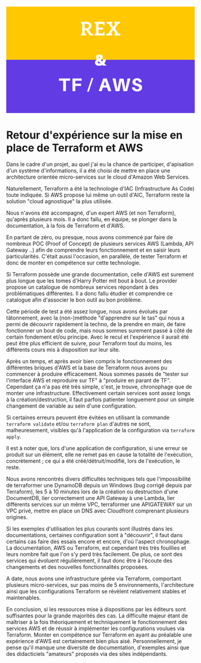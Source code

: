 ![Blog Illustration](./illustration.png)

# Retour d'expérience sur la mise en place de Terraform et AWS

Dans le cadre d'un projet, au quel j'ai eu la chance de participer, d'apisation d'un système d'informations, il a été choisi de mettre en place une architecture orientée micro-services sur le cloud d'Amazon Web Services.

Naturellement, Terraform a été la technologie d'IAC (Infrastructure As Code) toute indiquée. Si AWS propose lui même un outil d'AIC, Terraform reste la solution "cloud agnostique" la plus utilisée.

Nous n'avons été accompagné, d'un expert AWS (et non Terraform), qu'après plusieurs mois. Il a donc fallu, en équipe, se plonger dans la documentation, à la fois de Terraform et d'AWS.

En partant de zéro, ou presque, nous avons commencé par faire de nombreux POC (Proof of Concept) de plusieurs services AWS (Lambda, API Gateway ..) afin de comprendre leurs fonctionnement et en saisir leurs particularités. C'était aussi l'occasion, en parallèle, de tester Terraform et donc de monter en compétence sur cette technologie.

Si Terraform possède une grande documentation, celle d'AWS est surement plus longue que les tomes d'Harry Potter mit bout à bout. Le provider propose un catalogue de nombreux services répondant à des problématiques différentes. Il a donc fallu étudier et comprendre ce catalogue afin d'associer le bon outil au bon problème.

Cette période de test a été assez longue, nous avons évolués par tâtonnement, avec la (non-)méthode "d'apprendre sur le tas" qui nous a permi de découvrir rapidement la techno, de la prendre en main, de faire fonctionner un bout de code, mais nous sommes surement passé à côté de certain fondement et/ou principe. Avec le recul et l'expérience il aurait été peut être plus efficient de suivre, pour Terraform tout du moins, les différents cours mis à disposition sur leur site.

Après un temps, et après avoir bien compris le fonctionnement des différentes briques d'AWS et la base de Terraform nous avons pu commencer à produire efficacement. Nous sommes passés de "tester sur l'interface AWS et reproduire sur TF" à "produire en parant de TF". Cependant ça n'a pas été très simple, c'est, je trouve, chronophage que de monter une infrastructure. Effectivement certain services sont assez longs à la création/destruction, il faut parfois patienter longuement pour un simple changement de variable au sein d'une configuration.

Si certaines erreurs peuvent être évitées en utilisant la commande `terraform validate` et/ou `terraform plan` d'autres ne sont, malheuresement, visibles qu'à l'application de la configuration via `terraform apply`.

Il est à noter que, lors d'une application de configuration, si une erreur se produit sur un élément, elle ne remet pas en cause la totalité de l'exécution, concrètement ; ce qui a été créé/détruit/modifié, lors de l'exécution, le reste.

Nous avons rencontrés divers difficultés techniques tels que l'impossibilité de terraformer une DynamoDB depuis un Windows (bug corrigé depuis par Terraform), les 5 à 10 minutes lors de la création ou destruction d'une DocumentDB, lier correctement une API Gateway à une Lambda, lier différents services sur un même VPC, terraformer une APIGATEWAY sur un VPC privé, mettre en place un DNS avec Cloudfront comprenant plusieurs origines.

Si les exemples d'utilisation les plus courants sont illustrés dans les documentations, certaines configuration sont à "découvrir", il faut dans certains cas faire des essais encore et encore, d'où l'aspect chronophage. La documentation, AWS ou Terraform, est cependant très très fouillies et leurs nombre fait que l'on s'y perd très facilement. De plus, ce sont des services qui évoluent régulièrement, il faut donc être à l'écoute des changements et des nouvelles fonctionnalités proposées.

A date, nous avons une infrastructure gérée via Terraform, comportant plusieurs micro-services, sur pas moins de 5 environnements, l'architecture ainsi que les configurations Terraform se révèlent relativement stables et maintenables.

En conclusion, si les ressources mise à dispositions par les éditeurs sont suffisantes pour la grande majorités des cas. La difficulté majeur étant de maîtriser à la fois théoriquement et techniquement le fonctionnement des services AWS et de réussir à implémenter les configurations voulues via Terraform. Monter en compétence sur Terraform en ayant au préalable une expérience d'AWS est certainement bien plus aisé. Personnellement, je pense qu'il manque une diversité de documentation, d'exemples ainsi que des didacticiels "amateurs" proposés via des sites indépendants.